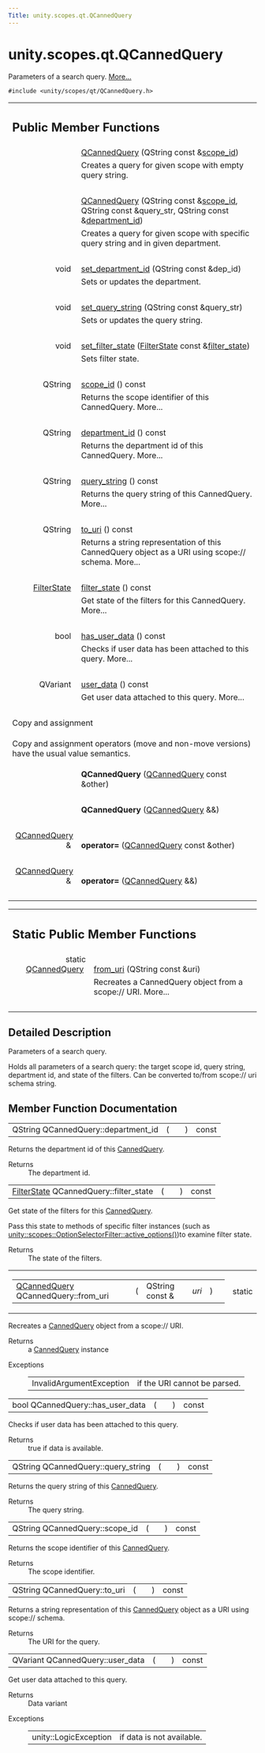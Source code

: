 ```yaml
---
Title: unity.scopes.qt.QCannedQuery
---
```


# unity.scopes.qt.QCannedQuery

<p>Parameters of a search query.  
<a href="#details">More...</a></p>
<p><code>#include &lt;unity/scopes/qt/QCannedQuery.h&gt;</code></p>
<table class="memberdecls">
<tr class="heading"><td colspan="2"><h2 class="groupheader">
Public Member Functions</h2></td></tr>
<tr class="memitem:adb7856712be37746fdc0038b4602b111"><td class="memItemLeft" align="right" valign="top">
&#160;</td><td class="memItemRight" valign="bottom"><a class="el" href="#adb7856712be37746fdc0038b4602b111">QCannedQuery</a> (QString const &amp;<a class="el" href="#adf35e301629964cea60a0933e6d52110">scope_id</a>)</td></tr>
<tr class="memdesc:adb7856712be37746fdc0038b4602b111"><td class="mdescLeft">&#160;</td><td class="mdescRight">Creates a query for given scope with empty query string. <br /></td></tr>
<tr class="separator:adb7856712be37746fdc0038b4602b111"><td class="memSeparator" colspan="2">&#160;</td></tr>
<tr class="memitem:a80403c0f728ed7af60a04c0debb06d6d"><td class="memItemLeft" align="right" valign="top">
&#160;</td><td class="memItemRight" valign="bottom"><a class="el" href="#a80403c0f728ed7af60a04c0debb06d6d">QCannedQuery</a> (QString const &amp;<a class="el" href="#adf35e301629964cea60a0933e6d52110">scope_id</a>, QString const &amp;query_str, QString const &amp;<a class="el" href="#aa8de764af79922d974e1bef6186be9ed">department_id</a>)</td></tr>
<tr class="memdesc:a80403c0f728ed7af60a04c0debb06d6d"><td class="mdescLeft">&#160;</td><td class="mdescRight">Creates a query for given scope with specific query string and in given department. <br /></td></tr>
<tr class="separator:a80403c0f728ed7af60a04c0debb06d6d"><td class="memSeparator" colspan="2">&#160;</td></tr>
<tr class="memitem:a848d48689bffc6f96cb70848201b8696"><td class="memItemLeft" align="right" valign="top">
void&#160;</td><td class="memItemRight" valign="bottom"><a class="el" href="#a848d48689bffc6f96cb70848201b8696">set_department_id</a> (QString const &amp;dep_id)</td></tr>
<tr class="memdesc:a848d48689bffc6f96cb70848201b8696"><td class="mdescLeft">&#160;</td><td class="mdescRight">Sets or updates the department. <br /></td></tr>
<tr class="separator:a848d48689bffc6f96cb70848201b8696"><td class="memSeparator" colspan="2">&#160;</td></tr>
<tr class="memitem:aecb3afcf45e6a7e1a17d81786b665bda"><td class="memItemLeft" align="right" valign="top">
void&#160;</td><td class="memItemRight" valign="bottom"><a class="el" href="#aecb3afcf45e6a7e1a17d81786b665bda">set_query_string</a> (QString const &amp;query_str)</td></tr>
<tr class="memdesc:aecb3afcf45e6a7e1a17d81786b665bda"><td class="mdescLeft">&#160;</td><td class="mdescRight">Sets or updates the query string. <br /></td></tr>
<tr class="separator:aecb3afcf45e6a7e1a17d81786b665bda"><td class="memSeparator" colspan="2">&#160;</td></tr>
<tr class="memitem:adab1469e1be84e02b0d2d2170b095673"><td class="memItemLeft" align="right" valign="top">
void&#160;</td><td class="memItemRight" valign="bottom"><a class="el" href="#adab1469e1be84e02b0d2d2170b095673">set_filter_state</a> (<a class="el" href="unity.scopes.FilterState.md">FilterState</a> const &amp;<a class="el" href="#a4d9c022cf212f83907fc9cac6c314586">filter_state</a>)</td></tr>
<tr class="memdesc:adab1469e1be84e02b0d2d2170b095673"><td class="mdescLeft">&#160;</td><td class="mdescRight">Sets filter state. <br /></td></tr>
<tr class="separator:adab1469e1be84e02b0d2d2170b095673"><td class="memSeparator" colspan="2">&#160;</td></tr>
<tr class="memitem:adf35e301629964cea60a0933e6d52110"><td class="memItemLeft" align="right" valign="top">QString&#160;</td><td class="memItemRight" valign="bottom"><a class="el" href="#adf35e301629964cea60a0933e6d52110">scope_id</a> () const </td></tr>
<tr class="memdesc:adf35e301629964cea60a0933e6d52110"><td class="mdescLeft">&#160;</td><td class="mdescRight">Returns the scope identifier of this CannedQuery.  More...<br /></td></tr>
<tr class="separator:adf35e301629964cea60a0933e6d52110"><td class="memSeparator" colspan="2">&#160;</td></tr>
<tr class="memitem:aa8de764af79922d974e1bef6186be9ed"><td class="memItemLeft" align="right" valign="top">QString&#160;</td><td class="memItemRight" valign="bottom"><a class="el" href="#aa8de764af79922d974e1bef6186be9ed">department_id</a> () const </td></tr>
<tr class="memdesc:aa8de764af79922d974e1bef6186be9ed"><td class="mdescLeft">&#160;</td><td class="mdescRight">Returns the department id of this CannedQuery.  More...<br /></td></tr>
<tr class="separator:aa8de764af79922d974e1bef6186be9ed"><td class="memSeparator" colspan="2">&#160;</td></tr>
<tr class="memitem:ad819a186fa6ad212959cd5c93b6fbf7e"><td class="memItemLeft" align="right" valign="top">QString&#160;</td><td class="memItemRight" valign="bottom"><a class="el" href="#ad819a186fa6ad212959cd5c93b6fbf7e">query_string</a> () const </td></tr>
<tr class="memdesc:ad819a186fa6ad212959cd5c93b6fbf7e"><td class="mdescLeft">&#160;</td><td class="mdescRight">Returns the query string of this CannedQuery.  More...<br /></td></tr>
<tr class="separator:ad819a186fa6ad212959cd5c93b6fbf7e"><td class="memSeparator" colspan="2">&#160;</td></tr>
<tr class="memitem:a1ff2ee31add772d96a954a61b0d1d6f6"><td class="memItemLeft" align="right" valign="top">QString&#160;</td><td class="memItemRight" valign="bottom"><a class="el" href="#a1ff2ee31add772d96a954a61b0d1d6f6">to_uri</a> () const </td></tr>
<tr class="memdesc:a1ff2ee31add772d96a954a61b0d1d6f6"><td class="mdescLeft">&#160;</td><td class="mdescRight">Returns a string representation of this CannedQuery object as a URI using scope:// schema.  More...<br /></td></tr>
<tr class="separator:a1ff2ee31add772d96a954a61b0d1d6f6"><td class="memSeparator" colspan="2">&#160;</td></tr>
<tr class="memitem:a4d9c022cf212f83907fc9cac6c314586"><td class="memItemLeft" align="right" valign="top"><a class="el" href="unity.scopes.FilterState.md">FilterState</a>&#160;</td><td class="memItemRight" valign="bottom"><a class="el" href="#a4d9c022cf212f83907fc9cac6c314586">filter_state</a> () const </td></tr>
<tr class="memdesc:a4d9c022cf212f83907fc9cac6c314586"><td class="mdescLeft">&#160;</td><td class="mdescRight">Get state of the filters for this CannedQuery.  More...<br /></td></tr>
<tr class="separator:a4d9c022cf212f83907fc9cac6c314586"><td class="memSeparator" colspan="2">&#160;</td></tr>
<tr class="memitem:acc27503e32e26b584c831435c485763c"><td class="memItemLeft" align="right" valign="top">bool&#160;</td><td class="memItemRight" valign="bottom"><a class="el" href="#acc27503e32e26b584c831435c485763c">has_user_data</a> () const </td></tr>
<tr class="memdesc:acc27503e32e26b584c831435c485763c"><td class="mdescLeft">&#160;</td><td class="mdescRight">Checks if user data has been attached to this query.  More...<br /></td></tr>
<tr class="separator:acc27503e32e26b584c831435c485763c"><td class="memSeparator" colspan="2">&#160;</td></tr>
<tr class="memitem:acac6151094bc731f152490b468a03471"><td class="memItemLeft" align="right" valign="top">QVariant&#160;</td><td class="memItemRight" valign="bottom"><a class="el" href="#acac6151094bc731f152490b468a03471">user_data</a> () const </td></tr>
<tr class="memdesc:acac6151094bc731f152490b468a03471"><td class="mdescLeft">&#160;</td><td class="mdescRight">Get user data attached to this query.  More...<br /></td></tr>
<tr class="separator:acac6151094bc731f152490b468a03471"><td class="memSeparator" colspan="2">&#160;</td></tr>
<tr><td colspan="2">Copy and assignment</td></tr>
<tr><td colspan="2"><p>Copy and assignment operators (move and non-move versions) have the usual value semantics. </p>
</td></tr>
<tr class="memitem:a166d18bef19da46a50cb1796cd787d50"><td class="memItemLeft" align="right" valign="top">
&#160;</td><td class="memItemRight" valign="bottom"><b>QCannedQuery</b> (<a class="el" href="index.html">QCannedQuery</a> const &amp;other)</td></tr>
<tr class="separator:a166d18bef19da46a50cb1796cd787d50"><td class="memSeparator" colspan="2">&#160;</td></tr>
<tr class="memitem:afef82845564309687d99fac091229886"><td class="memItemLeft" align="right" valign="top">
&#160;</td><td class="memItemRight" valign="bottom"><b>QCannedQuery</b> (<a class="el" href="index.html">QCannedQuery</a> &amp;&amp;)</td></tr>
<tr class="separator:afef82845564309687d99fac091229886"><td class="memSeparator" colspan="2">&#160;</td></tr>
<tr class="memitem:a2f50aed90ce4c6e23fba3b7750ed09da"><td class="memItemLeft" align="right" valign="top">
<a class="el" href="index.html">QCannedQuery</a> &amp;&#160;</td><td class="memItemRight" valign="bottom"><b>operator=</b> (<a class="el" href="index.html">QCannedQuery</a> const &amp;other)</td></tr>
<tr class="separator:a2f50aed90ce4c6e23fba3b7750ed09da"><td class="memSeparator" colspan="2">&#160;</td></tr>
<tr class="memitem:a6c0cc8ee9b23bfd631d2dc1d73534651"><td class="memItemLeft" align="right" valign="top">
<a class="el" href="index.html">QCannedQuery</a> &amp;&#160;</td><td class="memItemRight" valign="bottom"><b>operator=</b> (<a class="el" href="index.html">QCannedQuery</a> &amp;&amp;)</td></tr>
<tr class="separator:a6c0cc8ee9b23bfd631d2dc1d73534651"><td class="memSeparator" colspan="2">&#160;</td></tr>
</table><table class="memberdecls">
<tr class="heading"><td colspan="2"><h2 class="groupheader">
Static Public Member Functions</h2></td></tr>
<tr class="memitem:a7b049394639516f3895da0bc17b19bfc"><td class="memItemLeft" align="right" valign="top">static <a class="el" href="index.html">QCannedQuery</a>&#160;</td><td class="memItemRight" valign="bottom"><a class="el" href="#a7b049394639516f3895da0bc17b19bfc">from_uri</a> (QString const &amp;uri)</td></tr>
<tr class="memdesc:a7b049394639516f3895da0bc17b19bfc"><td class="mdescLeft">&#160;</td><td class="mdescRight">Recreates a CannedQuery object from a scope:// URI.  More...<br /></td></tr>
<tr class="separator:a7b049394639516f3895da0bc17b19bfc"><td class="memSeparator" colspan="2">&#160;</td></tr>
</table>
<a name="details" id="details"></a><h2 class="groupheader">Detailed Description</h2>
<p>Parameters of a search query. </p>
<p>Holds all parameters of a search query: the target scope id, query string, department id, and state of the filters. Can be converted to/from scope:// uri schema string. </p>
<h2 class="groupheader">Member Function Documentation</h2>
<table class="memname">
<tr>
<td class="memname">QString QCannedQuery::department_id </td>
<td>(</td>
<td class="paramname"></td><td>)</td>
<td> const</td>
</tr>
</table>
<p>Returns the department id of this <a class="el" href="unity.scopes.CannedQuery.md" title="Parameters of a search query. ">CannedQuery</a>. </p>
<dl class="section return"><dt>Returns</dt><dd>The department id. </dd></dl>
<table class="memname">
<tr>
<td class="memname"><a class="el" href="unity.scopes.FilterState.md">FilterState</a> QCannedQuery::filter_state </td>
<td>(</td>
<td class="paramname"></td><td>)</td>
<td> const</td>
</tr>
</table>
<p>Get state of the filters for this <a class="el" href="unity.scopes.CannedQuery.md" title="Parameters of a search query. ">CannedQuery</a>. </p>
<p>Pass this state to methods of specific filter instances (such as <a class="el" href="unity.scopes.OptionSelectorFilter.md#a3015abeb0439ccd29bd61afa9b7059df" title="Get the active options from a FilterState instance for this filter. ">unity::scopes::OptionSelectorFilter::active_options()</a>)to examine filter state. </p><dl class="section return"><dt>Returns</dt><dd>The state of the filters. </dd></dl>
<table class="mlabels">
<tr>
<td class="mlabels-left">
<table class="memname">
<tr>
<td class="memname"><a class="el" href="index.html">QCannedQuery</a> QCannedQuery::from_uri </td>
<td>(</td>
<td class="paramtype">QString const &amp;&#160;</td>
<td class="paramname"><em>uri</em></td><td>)</td>
<td></td>
</tr>
</table>
</td>
<td class="mlabels-right">
<span class="mlabels"><span class="mlabel">static</span></span>  </td>
</tr>
</table>
<p>Recreates a <a class="el" href="unity.scopes.CannedQuery.md" title="Parameters of a search query. ">CannedQuery</a> object from a scope:// URI. </p>
<dl class="section return"><dt>Returns</dt><dd>a <a class="el" href="unity.scopes.CannedQuery.md" title="Parameters of a search query. ">CannedQuery</a> instance </dd></dl>
<dl class="exception"><dt>Exceptions</dt><dd>
<table class="exception">
<tr><td class="paramname">InvalidArgumentException</td><td>if the URI cannot be parsed. </td></tr>
</table>
</dd>
</dl>
<table class="memname">
<tr>
<td class="memname">bool QCannedQuery::has_user_data </td>
<td>(</td>
<td class="paramname"></td><td>)</td>
<td> const</td>
</tr>
</table>
<p>Checks if user data has been attached to this query. </p>
<dl class="section return"><dt>Returns</dt><dd>true if data is available. </dd></dl>
<table class="memname">
<tr>
<td class="memname">QString QCannedQuery::query_string </td>
<td>(</td>
<td class="paramname"></td><td>)</td>
<td> const</td>
</tr>
</table>
<p>Returns the query string of this <a class="el" href="unity.scopes.CannedQuery.md" title="Parameters of a search query. ">CannedQuery</a>. </p>
<dl class="section return"><dt>Returns</dt><dd>The query string. </dd></dl>
<table class="memname">
<tr>
<td class="memname">QString QCannedQuery::scope_id </td>
<td>(</td>
<td class="paramname"></td><td>)</td>
<td> const</td>
</tr>
</table>
<p>Returns the scope identifier of this <a class="el" href="unity.scopes.CannedQuery.md" title="Parameters of a search query. ">CannedQuery</a>. </p>
<dl class="section return"><dt>Returns</dt><dd>The scope identifier. </dd></dl>
<table class="memname">
<tr>
<td class="memname">QString QCannedQuery::to_uri </td>
<td>(</td>
<td class="paramname"></td><td>)</td>
<td> const</td>
</tr>
</table>
<p>Returns a string representation of this <a class="el" href="unity.scopes.CannedQuery.md" title="Parameters of a search query. ">CannedQuery</a> object as a URI using scope:// schema. </p>
<dl class="section return"><dt>Returns</dt><dd>The URI for the query. </dd></dl>
<table class="memname">
<tr>
<td class="memname">QVariant QCannedQuery::user_data </td>
<td>(</td>
<td class="paramname"></td><td>)</td>
<td> const</td>
</tr>
</table>
<p>Get user data attached to this query. </p>
<dl class="section return"><dt>Returns</dt><dd>Data variant </dd></dl>
<dl class="exception"><dt>Exceptions</dt><dd>
<table class="exception">
<tr><td class="paramname">unity::LogicException</td><td>if data is not available. </td></tr>
</table>
</dd>
</dl>
